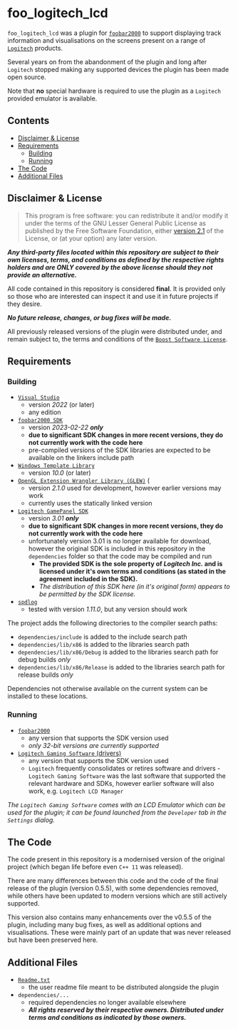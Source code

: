 # foo_logitech_lcd

`foo_logitech_lcd` was a plugin for [`foobar2000`](https://www.foobar2000.org/)
to support displaying track information and visualisations on the screens
present on a range of [`Logitech`](https://www.logitech.com) products.

Several years on from the abandonment of the plugin and long after `Logitech`
stopped making any supported devices the plugin has been made open source.

Note that **no** special hardware is required to use the plugin as a `Logitech`
provided emulator is available.

## Contents

- [Disclaimer & License](#disclaimer-license)
- [Requirements](#requirements)
  - [Building](#building)
  - [Running](#running)
- [The Code](#the-code)
- [Additional Files](#additional-files)

## Disclaimer & License

> This program is free software: you can redistribute it and/or modify it
> under the terms of the GNU Lesser General Public License as published by
> the Free Software Foundation, either
> [version 2.1](https://www.gnu.org/licenses/old-licenses/lgpl-2.1.html)
> of the License, or (at your option) any later version.

**_Any third-party files located within this repository are subject to their own
licenses, terms, and conditions as defined by the respective rights holders and
are ONLY covered by the above license should they not provide an alternative._**

All code contained in this repository is considered **final**. It is provided
only so those who are interested can inspect it and use it in future projects if
they desire.

**_No future release, changes, or bug fixes will be made._**

All previously released versions of the plugin were distributed under, and remain
subject to, the terms and conditions of the [`Boost Software License`](http://www.boost.org/LICENSE_1_0.txt).

## Requirements

### Building

- [`Visual Studio`](https://visualstudio.microsoft.com/vs/community/)
  - version _2022_ (or later)
  - any edition
- [`foobar2000 SDK`](https://www.foobar2000.org/SDK)
  - version _2023-02-22_ **_only_**
  - **due to significant SDK changes in more recent versions, they do not
    currently work with the code here**
  - pre-compiled versions of the SDK libraries are expected to be available
    on the linkers include path
- [`Windows Template Library`](https://sourceforge.net/projects/wtl/)
  - version _10.0_ (or later)
- [`OpenGL Extension Wrangler Library (GLEW)`](https://glew.sourceforge.net/) (
  - version _2.1.0_ used for development, however earlier versions may work
  - currently uses the statically linked version
- [`Logitech GamePanel SDK`](https://www.logitechg.com/innovation/developer-lab.html)
  - version _3.01_ **_only_**
  - **due to significant SDK changes in more recent versions, they do not
    currently work with the code here**
  - unfortunately version 3.01 is no longer available for download, however the
    original SDK is included in this repository in the `dependencies` folder so
    that the code may be compiled and run
      - **The provided SDK is the sole property of _Logitech Inc._ and is
        licensed under it's own terms and conditions (as stated in the agreement
        included in the SDK).**
      - _The distribution of this SDK here (in it's original form) appears to be
        permitted by the SDK license._
- [`spdlog`](https://github.com/gabime/spdlog)
  - tested with version _1.11.0_, but any version should work

The project adds the following directories to the compiler search paths:

- `dependencies/include` is added to the include search path
- `dependencies/lib/x86` is added to the libraries search path
- `dependencies/lib/x86/Debug` is added to the libraries
  search path for debug builds _only_
- `dependencies/lib/x86/Release` is added to the libraries
  search path for release builds _only_

Dependencies not otherwise available on the current system can be installed to
these locations.

### Running

- [`foobar2000`](https://www.foobar2000.org)
  - any version that supports the SDK version used
  - _only 32-bit versions are currently supported_
- [`Logitech Gaming Software` (drivers)](https://support.logi.com/hc/en-za/articles/360024701114--Downloads-G19-Keyboard-for-Gaming)
  - any version that supports the SDK version used
  - `Logitech` frequently consolidates or retires software and drivers -
    `Logitech Gaming Software` was the last software that supported the relevant
     hardware and SDKs, however earlier software will also work, e.g. `Logitech
     LCD Manager`

_The `Logitech Gaming Software` comes with an LCD Emulator which can be used for
the plugin; it can be found launched from the `Developer` tab in the `Settings`
dialog._

## The Code

The code present in this repository is a modernised version of the original
project (which began life before even `C++ 11` was released).

There are many differences between this code and the code of the final release
of the plugin (version 0.5.5), with some dependencies removed, while others have
been updated to modern versions which are still actively supported.

This version also contains many enhancements over the v0.5.5 of the plugin,
including many bug fixes, as well as additional options and visualisations.
These were mainly part of an update that was never released but have been
preserved here.

## Additional Files

- [`Readme.txt`](./Readme.txt)
  - the user readme file meant to be distributed alongside the plugin
- `dependencies/...`
  - required dependencies no longer available elsewhere
  - **_All rights reserved by their respective owners. Distributed under_**
    **_terms and conditions as indicated by those owners._**
